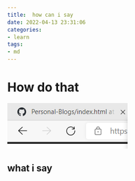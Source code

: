 ```yaml
---
title:  how can i say
date: 2022-04-13 23:31:06
categories:
- learn
tags:
- md
---
```


# How do that
![](/assets/images/img/2022-04-13-learn1/2022-04-13-17-25-21.png)
## what i say